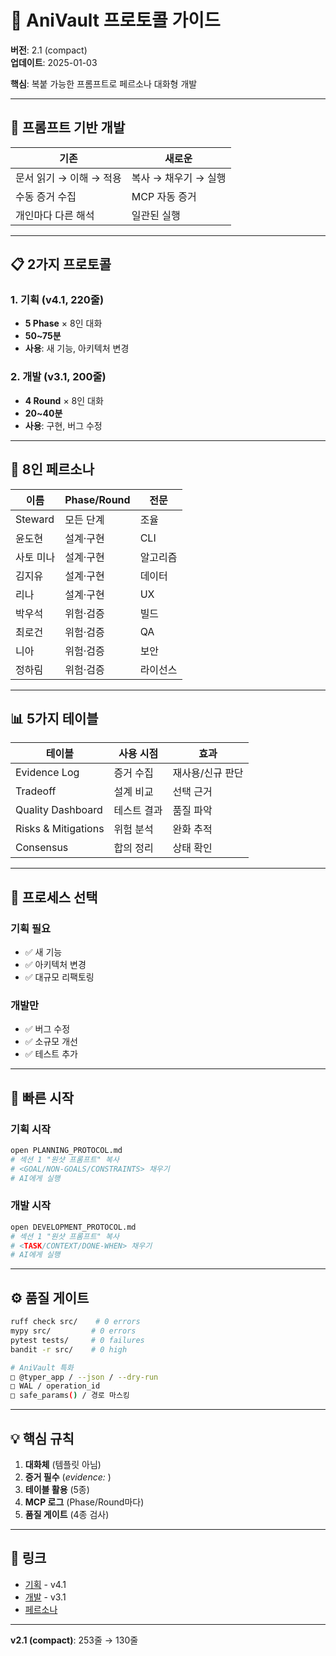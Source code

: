 # 🎯 AniVault 프로토콜 가이드

**버전**: 2.1 (compact)  
**업데이트**: 2025-01-03

**핵심**: 복붙 가능한 프롬프트로 페르소나 대화형 개발

---

## 🚀 프롬프트 기반 개발

| 기존 | 새로운 |
|------|--------|
| 문서 읽기 → 이해 → 적용 | 복사 → 채우기 → 실행 |
| 수동 증거 수집 | MCP 자동 증거 |
| 개인마다 다른 해석 | 일관된 실행 |

---

## 📋 2가지 프로토콜

### 1. 기획 (v4.1, 220줄)
- **5 Phase** × 8인 대화
- **50~75분**
- **사용**: 새 기능, 아키텍처 변경

### 2. 개발 (v3.1, 200줄)
- **4 Round** × 8인 대화
- **20~40분**
- **사용**: 구현, 버그 수정

---

## 👥 8인 페르소나

| 이름 | Phase/Round | 전문 |
|------|------------|------|
| Steward | 모든 단계 | 조율 |
| 윤도현 | 설계·구현 | CLI |
| 사토 미나 | 설계·구현 | 알고리즘 |
| 김지유 | 설계·구현 | 데이터 |
| 리나 | 설계·구현 | UX |
| 박우석 | 위험·검증 | 빌드 |
| 최로건 | 위험·검증 | QA |
| 니아 | 위험·검증 | 보안 |
| 정하림 | 위험·검증 | 라이선스 |

---

## 📊 5가지 테이블

| 테이블 | 사용 시점 | 효과 |
|--------|----------|------|
| Evidence Log | 증거 수집 | 재사용/신규 판단 |
| Tradeoff | 설계 비교 | 선택 근거 |
| Quality Dashboard | 테스트 결과 | 품질 파악 |
| Risks & Mitigations | 위험 분석 | 완화 추적 |
| Consensus | 합의 정리 | 상태 확인 |

---

## 🎯 프로세스 선택

### 기획 필요
- ✅ 새 기능
- ✅ 아키텍처 변경
- ✅ 대규모 리팩토링

### 개발만
- ✅ 버그 수정
- ✅ 소규모 개선
- ✅ 테스트 추가

---

## 🚀 빠른 시작

### 기획 시작
```bash
open PLANNING_PROTOCOL.md
# 섹션 1 "원샷 프롬프트" 복사
# <GOAL/NON-GOALS/CONSTRAINTS> 채우기
# AI에게 실행
```

### 개발 시작
```bash
open DEVELOPMENT_PROTOCOL.md
# 섹션 1 "원샷 프롬프트" 복사
# <TASK/CONTEXT/DONE-WHEN> 채우기
# AI에게 실행
```

---

## ⚙️ 품질 게이트

```bash
ruff check src/    # 0 errors
mypy src/         # 0 errors
pytest tests/     # 0 failures
bandit -r src/    # 0 high

# AniVault 특화
□ @typer_app / --json / --dry-run
□ WAL / operation_id
□ safe_params() / 경로 마스킹
```

---

## 💡 핵심 규칙

1. **대화체** (템플릿 아님)
2. **증거 필수** (_evidence: <path>_)
3. **테이블 활용** (5종)
4. **MCP 로그** (Phase/Round마다)
5. **품질 게이트** (4종 검사)

---

## 🔗 링크

- [기획](./PLANNING_PROTOCOL.md) - v4.1
- [개발](./DEVELOPMENT_PROTOCOL.md) - v3.1
- [페르소나](./personas.mdc)

---

**v2.1 (compact)**: 253줄 → 130줄
